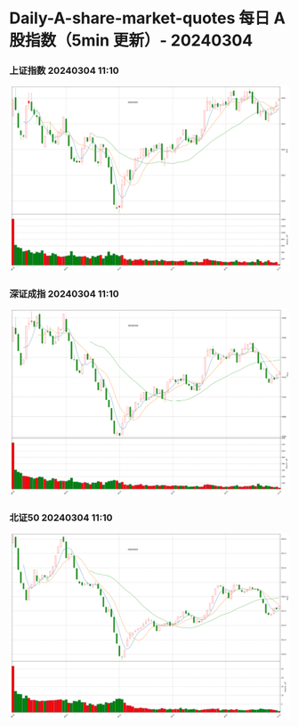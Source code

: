 
# Daily-A-share-market-quotes 每日 A 股指数（5min 更新）- 20240304

### 上证指数 20240304 11:10
![](./fig/2024/3/20240304-sh000001.png)

### 深证成指 20240304 11:10
![](./fig/2024/3/20240304-sz399001.png)

### 北证50 20240304 11:10
![](./fig/2024/3/20240304-bj899050.png)
